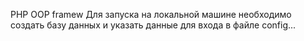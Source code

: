 PHP OOP framew
Для запуска на локальной машине необходимо создать базу данных и указать данные для входа в файле config...
